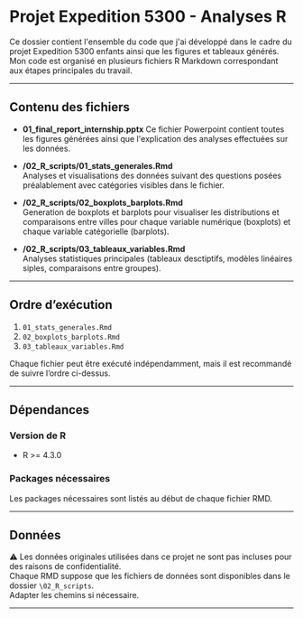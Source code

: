 # Projet Expedition 5300 - Analyses R

Ce dossier contient l'ensemble du code que j'ai développé dans le cadre du projet Expedition 5300 enfants ainsi que les figures et tableaux générés.  
Mon code est organisé en plusieurs fichiers R Markdown correspondant aux étapes principales du travail.

---

## Contenu des fichiers

- **01_final_report_internship.pptx**
  Ce fichier Powerpoint contient toutes les figures générées ainsi que l'explication des analyses effectuées sur les données.
  
- **/02_R_scripts/01_stats_generales.Rmd**  
  Analyses et visualisations des données suivant des questions posées préalablement avec catégories visibles dans le fichier.

- **/02_R_scripts/02_boxplots_barplots.Rmd**  
  Generation de boxplots et barplots pour visualiser les distributions et comparaisons entre villes pour chaque variable numérique (boxplots) et chaque variable catégorielle (barplots).

- **/02_R_scripts/03_tableaux_variables.Rmd**  
  Analyses statistiques principales (tableaux desctiptifs, modèles linéaires siples, comparaisons entre groupes).

---

## Ordre d’exécution

1. `01_stats_generales.Rmd`  
2. `02_boxplots_barplots.Rmd`  
3. `03_tableaux_variables.Rmd`

Chaque fichier peut être exécuté indépendamment, mais il est recommandé de suivre l’ordre ci-dessus.

---

## Dépendances

### Version de R
- R >= 4.3.0

### Packages nécessaires
Les packages nécessaires sont listés au début de chaque fichier RMD.

---

## Données

⚠️ Les données originales utilisées dans ce projet ne sont pas incluses pour des raisons de confidentialité.  
Chaque RMD suppose que les fichiers de données sont disponibles dans le dossier `\02_R_scripts`.  
Adapter les chemins si nécessaire.

---